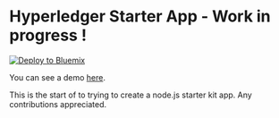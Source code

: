 # Hyperledger Starter App - Work in progress !

[![Deploy to Bluemix](https://bluemix.net/deploy/button.png)](https://bluemix.net/deploy?repository=https://github.com/piitaya/hyperledger-starter-app.git)

You can see a demo [here](http://hyperledger-starter-demo.eu-gb.mybluemix.net).


This is the start of to trying to create a node.js starter kit app.
Any contributions appreciated.
